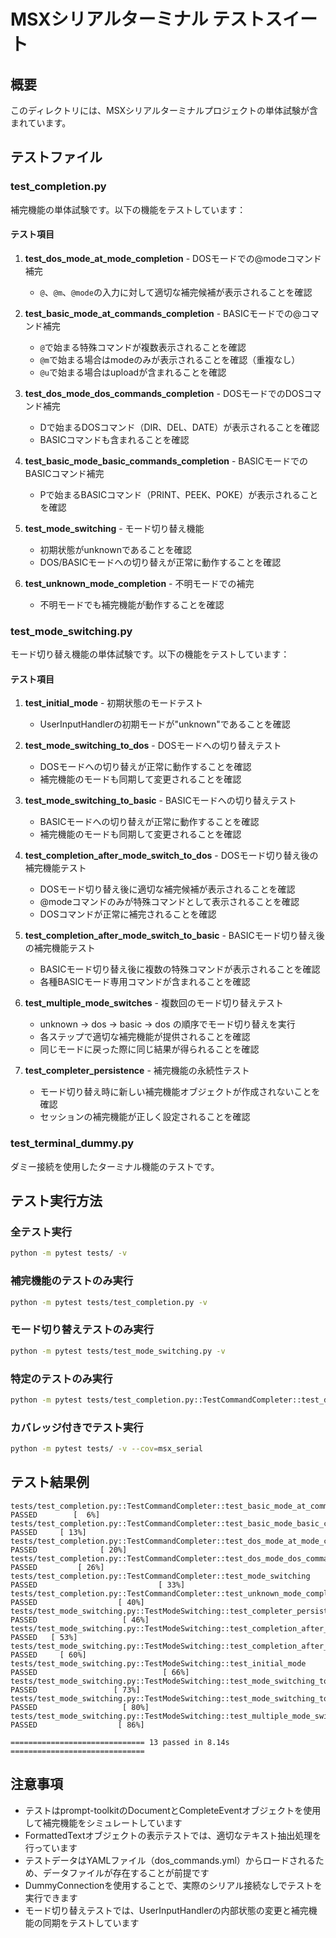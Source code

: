 # MSXシリアルターミナル テストスイート

## 概要

このディレクトリには、MSXシリアルターミナルプロジェクトの単体試験が含まれています。

## テストファイル

### test_completion.py

補完機能の単体試験です。以下の機能をテストしています：

#### テスト項目

1. **test_dos_mode_at_mode_completion** - DOSモードでの@modeコマンド補完
   - `@`、`@m`、`@mode`の入力に対して適切な補完候補が表示されることを確認

2. **test_basic_mode_at_commands_completion** - BASICモードでの@コマンド補完
   - `@`で始まる特殊コマンドが複数表示されることを確認
   - `@m`で始まる場合はmodeのみが表示されることを確認（重複なし）
   - `@u`で始まる場合はuploadが含まれることを確認

3. **test_dos_mode_dos_commands_completion** - DOSモードでのDOSコマンド補完
   - Dで始まるDOSコマンド（DIR、DEL、DATE）が表示されることを確認
   - BASICコマンドも含まれることを確認

4. **test_basic_mode_basic_commands_completion** - BASICモードでのBASICコマンド補完
   - Pで始まるBASICコマンド（PRINT、PEEK、POKE）が表示されることを確認

5. **test_mode_switching** - モード切り替え機能
   - 初期状態がunknownであることを確認
   - DOS/BASICモードへの切り替えが正常に動作することを確認

6. **test_unknown_mode_completion** - 不明モードでの補完
   - 不明モードでも補完機能が動作することを確認

### test_mode_switching.py

モード切り替え機能の単体試験です。以下の機能をテストしています：

#### テスト項目

1. **test_initial_mode** - 初期状態のモードテスト
   - UserInputHandlerの初期モードが"unknown"であることを確認

2. **test_mode_switching_to_dos** - DOSモードへの切り替えテスト
   - DOSモードへの切り替えが正常に動作することを確認
   - 補完機能のモードも同期して変更されることを確認

3. **test_mode_switching_to_basic** - BASICモードへの切り替えテスト
   - BASICモードへの切り替えが正常に動作することを確認
   - 補完機能のモードも同期して変更されることを確認

4. **test_completion_after_mode_switch_to_dos** - DOSモード切り替え後の補完機能テスト
   - DOSモード切り替え後に適切な補完候補が表示されることを確認
   - @modeコマンドのみが特殊コマンドとして表示されることを確認
   - DOSコマンドが正常に補完されることを確認

5. **test_completion_after_mode_switch_to_basic** - BASICモード切り替え後の補完機能テスト
   - BASICモード切り替え後に複数の特殊コマンドが表示されることを確認
   - 各種BASICモード専用コマンドが含まれることを確認

6. **test_multiple_mode_switches** - 複数回のモード切り替えテスト
   - unknown → dos → basic → dos の順序でモード切り替えを実行
   - 各ステップで適切な補完機能が提供されることを確認
   - 同じモードに戻った際に同じ結果が得られることを確認

7. **test_completer_persistence** - 補完機能の永続性テスト
   - モード切り替え時に新しい補完機能オブジェクトが作成されないことを確認
   - セッションの補完機能が正しく設定されることを確認

### test_terminal_dummy.py

ダミー接続を使用したターミナル機能のテストです。

## テスト実行方法

### 全テスト実行
```bash
python -m pytest tests/ -v
```

### 補完機能のテストのみ実行
```bash
python -m pytest tests/test_completion.py -v
```

### モード切り替えテストのみ実行
```bash
python -m pytest tests/test_mode_switching.py -v
```

### 特定のテストのみ実行
```bash
python -m pytest tests/test_completion.py::TestCommandCompleter::test_dos_mode_at_mode_completion -v
```

### カバレッジ付きでテスト実行
```bash
python -m pytest tests/ -v --cov=msx_serial
```

## テスト結果例

```
tests/test_completion.py::TestCommandCompleter::test_basic_mode_at_commands_completion PASSED        [  6%]
tests/test_completion.py::TestCommandCompleter::test_basic_mode_basic_commands_completion PASSED     [ 13%]
tests/test_completion.py::TestCommandCompleter::test_dos_mode_at_mode_completion PASSED              [ 20%]
tests/test_completion.py::TestCommandCompleter::test_dos_mode_dos_commands_completion PASSED         [ 26%]
tests/test_completion.py::TestCommandCompleter::test_mode_switching PASSED                           [ 33%]
tests/test_completion.py::TestCommandCompleter::test_unknown_mode_completion PASSED                  [ 40%]
tests/test_mode_switching.py::TestModeSwitching::test_completer_persistence PASSED                   [ 46%]
tests/test_mode_switching.py::TestModeSwitching::test_completion_after_mode_switch_to_basic PASSED   [ 53%]
tests/test_mode_switching.py::TestModeSwitching::test_completion_after_mode_switch_to_dos PASSED     [ 60%]
tests/test_mode_switching.py::TestModeSwitching::test_initial_mode PASSED                            [ 66%]
tests/test_mode_switching.py::TestModeSwitching::test_mode_switching_to_basic PASSED                 [ 73%]
tests/test_mode_switching.py::TestModeSwitching::test_mode_switching_to_dos PASSED                   [ 80%]
tests/test_mode_switching.py::TestModeSwitching::test_multiple_mode_switches PASSED                  [ 86%]

============================== 13 passed in 8.14s ==============================
```

## 注意事項

- テストはprompt-toolkitのDocumentとCompleteEventオブジェクトを使用して補完機能をシミュレートしています
- FormattedTextオブジェクトの表示テストでは、適切なテキスト抽出処理を行っています
- テストデータはYAMLファイル（dos_commands.yml）からロードされるため、データファイルが存在することが前提です
- DummyConnectionを使用することで、実際のシリアル接続なしでテストを実行できます
- モード切り替えテストでは、UserInputHandlerの内部状態の変更と補完機能の同期をテストしています 